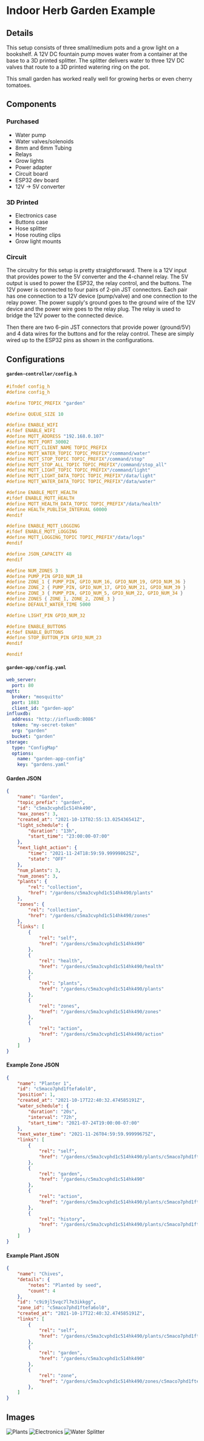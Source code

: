 # Indoor Herb Garden Example

## Details
This setup consists of three small/medium pots and a grow light on a bookshelf. A 12V DC fountain pump moves water from a container at the base to a 3D printed splitter. The splitter delivers water to three 12V DC valves that route to a 3D printed watering ring on the pot.

This small garden has worked really well for growing herbs or even cherry tomatoes.

## Components

### Purchased
- Water pump
- Water valves/solenoids
- 8mm and 6mm Tubing
- Relays
- Grow lights
- Power adapter
- Circuit board
- ESP32 dev board
- 12V -> 5V converter

### 3D Printed
- Electronics case
- Buttons case
- Hose splitter
- Hose routing clips
- Grow light mounts

### Circuit
The circuitry for this setup is pretty straightforward. There is a 12V input that provides power to the 5V converter and the 4-channel relay. The 5V output is used to power the ESP32, the relay control, and the buttons. The 12V power is connected to four pairs of 2-pin JST connectors. Each pair has one connection to a 12V device (pump/valve) and one connection to the relay power. The power supply's ground goes to the ground wire of the 12V device and the power wire goes to the relay plug. The relay is used to bridge the 12V power to the connected device.

Then there are two 6-pin JST connectors that provide power (ground/5V) and 4 data wires for the buttons and for the relay control. These are simply wired up to the ESP32 pins as shown in the configurations.

## Configurations
<!-- tabs:start -->
#### **`garden-controller/config.h`**
```c
#ifndef config_h
#define config_h

#define TOPIC_PREFIX "garden"

#define QUEUE_SIZE 10

#define ENABLE_WIFI
#ifdef ENABLE_WIFI
#define MQTT_ADDRESS "192.168.0.107"
#define MQTT_PORT 30002
#define MQTT_CLIENT_NAME TOPIC_PREFIX
#define MQTT_WATER_TOPIC TOPIC_PREFIX"/command/water"
#define MQTT_STOP_TOPIC TOPIC_PREFIX"/command/stop"
#define MQTT_STOP_ALL_TOPIC TOPIC_PREFIX"/command/stop_all"
#define MQTT_LIGHT_TOPIC TOPIC_PREFIX"/command/light"
#define MQTT_LIGHT_DATA_TOPIC TOPIC_PREFIX"/data/light"
#define MQTT_WATER_DATA_TOPIC TOPIC_PREFIX"/data/water"

#define ENABLE_MQTT_HEALTH
#ifdef ENABLE_MQTT_HEALTH
#define MQTT_HEALTH_DATA_TOPIC TOPIC_PREFIX"/data/health"
#define HEALTH_PUBLISH_INTERVAL 60000
#endif

#define ENABLE_MQTT_LOGGING
#ifdef ENABLE_MQTT_LOGGING
#define MQTT_LOGGING_TOPIC TOPIC_PREFIX"/data/logs"
#endif

#define JSON_CAPACITY 48
#endif

#define NUM_ZONES 3
#define PUMP_PIN GPIO_NUM_18
#define ZONE_1 { PUMP_PIN, GPIO_NUM_16, GPIO_NUM_19, GPIO_NUM_36 }
#define ZONE_2 { PUMP_PIN, GPIO_NUM_17, GPIO_NUM_21, GPIO_NUM_39 }
#define ZONE_3 { PUMP_PIN, GPIO_NUM_5, GPIO_NUM_22, GPIO_NUM_34 }
#define ZONES { ZONE_1, ZONE_2, ZONE_3 }
#define DEFAULT_WATER_TIME 5000

#define LIGHT_PIN GPIO_NUM_32

#define ENABLE_BUTTONS
#ifdef ENABLE_BUTTONS
#define STOP_BUTTON_PIN GPIO_NUM_23
#endif

#endif
```

#### **`garden-app/config.yaml`**
```yaml
web_server:
  port: 80
mqtt:
  broker: "mosquitto"
  port: 1883
  client_id: "garden-app"
influxdb:
  address: "http://influxdb:8086"
  token: "my-secret-token"
  org: "garden"
  bucket: "garden"
storage:
  type: "ConfigMap"
  options:
    name: "garden-app-config"
    key: "gardens.yaml"
```

#### **Garden JSON**
```json
{
    "name": "Garden",
    "topic_prefix": "garden",
    "id": "c5ma3cvphd1c514hk490",
    "max_zones": 3,
    "created_at": "2021-10-13T02:55:13.025436541Z",
    "light_schedule": {
        "duration": "13h",
        "start_time": "23:00:00-07:00"
    },
    "next_light_action": {
        "time": "2021-11-24T18:59:59.999998625Z",
        "state": "OFF"
    },
    "num_plants": 3,
    "num_zones": 3,
    "plants": {
        "rel": "collection",
        "href": "/gardens/c5ma3cvphd1c514hk490/plants"
    },
    "zones": {
		"rel": "collection",
		"href": "/gardens/c5ma3cvphd1c514hk490/zones"
	},
    "links": [
        {
            "rel": "self",
            "href": "/gardens/c5ma3cvphd1c514hk490"
        },
        {
            "rel": "health",
            "href": "/gardens/c5ma3cvphd1c514hk490/health"
        },
        {
            "rel": "plants",
            "href": "/gardens/c5ma3cvphd1c514hk490/plants"
        },
        {
			"rel": "zones",
			"href": "/gardens/c5ma3cvphd1c514hk490/zones"
		},
        {
            "rel": "action",
            "href": "/gardens/c5ma3cvphd1c514hk490/action"
        }
    ]
}
```

#### **Example Zone JSON**
```json
{
    "name": "Planter 1",
    "id": "c5maco7phd1ftefa6ol0",
    "position": 1,
    "created_at": "2021-10-17T22:40:32.474585191Z",
    "water_schedule": {
        "duration": "20s",
        "interval": "72h",
        "start_time": "2021-07-24T19:00:00-07:00"
    },
    "next_water_time": "2021-11-26T04:59:59.99999675Z",
    "links": [
        {
            "rel": "self",
            "href": "/gardens/c5ma3cvphd1c514hk490/plants/c5maco7phd1ftefa6ol0"
        },
        {
            "rel": "garden",
            "href": "/gardens/c5ma3cvphd1c514hk490"
        },
        {
            "rel": "action",
            "href": "/gardens/c5ma3cvphd1c514hk490/plants/c5maco7phd1ftefa6ol0/action"
        },
        {
            "rel": "history",
            "href": "/gardens/c5ma3cvphd1c514hk490/plants/c5maco7phd1ftefa6ol0/history"
        }
    ]
}
```

#### **Example Plant JSON**
```json
{
    "name": "Chives",
    "details": {
        "notes": "Planted by seed",
        "count": 4
    },
    "id": "c9i9jl5vqc7l7e3ikkgg",
    "zone_id": "c5maco7phd1ftefa6ol0",
    "created_at": "2021-10-17T22:40:32.474585191Z",
    "links": [
        {
            "rel": "self",
            "href": "/gardens/c5ma3cvphd1c514hk490/plants/c5maco7phd1ftefa6ol0"
        },
        {
            "rel": "garden",
            "href": "/gardens/c5ma3cvphd1c514hk490"
        },
        {
            "rel": "zone",
            "href": "/gardens/c5ma3cvphd1c514hk490/zones/c5maco7phd1ftefa6ol0"
        },
    ]
}
```
<!-- tabs:end -->

## Images
![Plants](_images/indoor_example/plants.jpeg)
![Electronics](_images/indoor_example/electronics.jpeg)
![Water Splitter](_images/indoor_example/water_splitter.jpeg)
